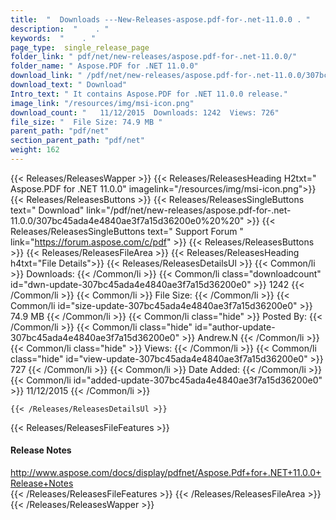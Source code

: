```yaml
---
title:  "  Downloads ---New-Releases-aspose.pdf-for-.net-11.0.0 . " 
description:  "    . " 
keywords:  "    . " 
page_type:  single_release_page
folder_link: " pdf/net/new-releases/aspose.pdf-for-.net-11.0.0/"
folder_name: " Aspose.PDF for .NET 11.0.0"
download_link: " /pdf/net/new-releases/aspose.pdf-for-.net-11.0.0/307bc45ada4e4840ae3f7a15d36200e0"
download_text: " Download"
Intro_text: " It contains Aspose.PDF for .NET 11.0.0 release."
image_link: "/resources/img/msi-icon.png"
download_count: "   11/12/2015  Downloads: 1242  Views: 726"
file_size: "  File Size: 74.9 MB "
parent_path: "pdf/net"
section_parent_path: "pdf/net"
weight: 162 
---
```


{{< Releases/ReleasesWapper >}}
  {{< Releases/ReleasesHeading H2txt=" Aspose.PDF for .NET 11.0.0" imagelink="/resources/img/msi-icon.png">}}
  {{< Releases/ReleasesButtons >}}
    {{< Releases/ReleasesSingleButtons text=" Download" link="/pdf/net/new-releases/aspose.pdf-for-.net-11.0.0/307bc45ada4e4840ae3f7a15d36200e0%20%20" >}}
    {{< Releases/ReleasesSingleButtons text=" Support Forum " link="https://forum.aspose.com/c/pdf" >}}
  {{< Releases/ReleasesButtons >}}
  {{< Releases/ReleasesFileArea >}}
    {{< Releases/ReleasesHeading h4txt="File Details">}}
    {{< Releases/ReleasesDetailsUl >}}
            {{< Common/li  >}} Downloads: {{< /Common/li >}} 
      {{< Common/li class="downloadcount" id="dwn-update-307bc45ada4e4840ae3f7a15d36200e0" >}} 1242 {{< /Common/li >}} 
      {{< Common/li  >}} File Size: {{< /Common/li >}} 
      {{< Common/li id="size-update-307bc45ada4e4840ae3f7a15d36200e0" >}} 74.9 MB {{< /Common/li >}} 
      {{< Common/li  class="hide" >}} Posted By: {{< /Common/li >}} 
      {{< Common/li class="hide" id="author-update-307bc45ada4e4840ae3f7a15d36200e0" >}} Andrew.N {{< /Common/li >}} 
      {{< Common/li class="hide"  >}} Views: {{< /Common/li >}} 
      {{< Common/li class="hide" id="view-update-307bc45ada4e4840ae3f7a15d36200e0" >}} 727 {{< /Common/li >}} 
      {{< Common/li  >}} Date Added: {{< /Common/li >}} 
      {{< Common/li id="added-update-307bc45ada4e4840ae3f7a15d36200e0" >}} 11/12/2015 {{< /Common/li >}} 

    {{< /Releases/ReleasesDetailsUl >}}

  {{< Releases/ReleasesFileFeatures >}}
      <h4>Release Notes</h4><div><a href="http://www.aspose.com/docs/display/pdfnet/Aspose.Pdf+for+.NET+11.0.0+Release+Notes">http://www.aspose.com/docs/display/pdfnet/Aspose.Pdf+for+.NET+11.0.0+Release+Notes</a></div>
  {{< /Releases/ReleasesFileFeatures >}}
 {{< /Releases/ReleasesFileArea >}}
{{< /Releases/ReleasesWapper >}}


